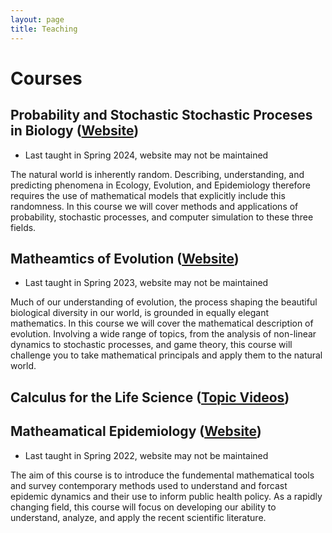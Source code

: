 ```yaml
---
layout: page
title: Teaching
---
```


# Courses
## Probability and Stochastic Stochastic Proceses in Biology ([Website](https://amacp.github.io/Math468/))
- Last taught in Spring 2024, website may not be maintained

The natural world is inherently random. Describing, understanding, and predicting phenomena in Ecology, Evolution, and Epidemiology therefore requires the use of mathematical models that explicitly include this randomness. In this course we will cover methods and applications of probability, stochastic processes, and computer simulation to these three fields.

## Matheamtics of Evolution ([Website](https://amacp.github.io/APMA990/))
- Last taught in Spring 2023, website may not be maintained

Much of our understanding of evolution, the process shaping the beautiful biological diversity in our world, is grounded in equally elegant mathematics. In this course we will cover the mathematical description of evolution. Involving a wide range of topics, from the analysis of non-linear dynamics to stochastic processes, and game theory, this course will challenge you to take mathematical principals and apply them to the natural world.

## Calculus for the Life Science ([Topic Videos](https://www.youtube.com/playlist?list=PLpQKtxf13Xj0Yb805pHWSjf2RIhq5IubE))

## Matheamatical Epidemiology ([Website](https://amacp.github.io/Math496/))
- Last taught in Spring 2022, website may not be maintained

The aim of this course is to introduce the fundemental mathematical tools and survey contemporary methods used to understand and forcast epidemic dynamics and their use to inform public health policy. As a rapidly changing field, this course will focus on developing our ability to understand, analyze, and apply the recent scientific literature.
